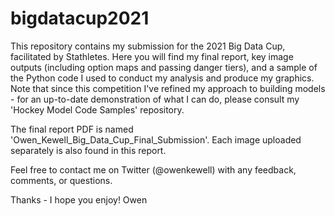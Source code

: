 # bigdatacup2021

This repository contains my submission for the 2021 Big Data Cup, facilitated by Stathletes. Here you will find my final report, key image outputs (including option maps and passing danger tiers), and a sample of the Python code I used to conduct my analysis and produce my graphics. Note that since this competition I've refined my approach to building models - for an up-to-date demonstration of what I can do, please consult my 'Hockey Model Code Samples' repository.  

The final report PDF is named 'Owen_Kewell_Big_Data_Cup_Final_Submission'. Each image uploaded separately is also found in this report.

Feel free to contact me on Twitter (@owenkewell) with any feedback, comments, or questions.

Thanks - I hope you enjoy!
Owen
